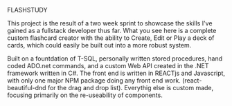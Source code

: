 FLASHSTUDY

This project is the result of a two week sprint to showcase the skills I've gained as a fullstack developer thus far.  What you see here is a complete custom flashcard creator with the ability to Create, Edit or Play a deck of cards, which could easily be built out into a more robust system.

Built on a fountdation of T-SQL, personally written stored procedures, hand coded ADO.net commands, and a custom Web API created in the .NET framework written in C#.  The front end is written in REACTjs and Javascript, with only one major NPM package doing any front end work. (react-beautiful-dnd for the drag and drop list).  Everythig else is custom made, focusing primarily on the re-useability of components.  
